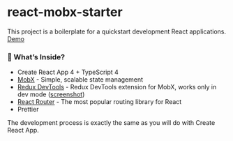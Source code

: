 # react-mobx-starter

This project is a boilerplate for a quickstart development React applications. [Demo](https://react-mobx-starter-rfnnfku4b.now.sh/)

### 🎁 What’s Inside?
- Create React App 4 + TypeScript 4
- [MobX](https://github.com/mobxjs/mobx) - Simple, scalable state management
- [Redux DevTools](https://github.com/zalmoxisus/mobx-remotedev) - Redux DevTools extension for MobX, works only in dev mode ([screenshot](https://imgur.com/a/lSbddzD))
- [React Router](https://github.com/ReactTraining/react-router) - The most popular routing library for React
- Prettier

The development process is exactly the same as you will do with Create React App.
